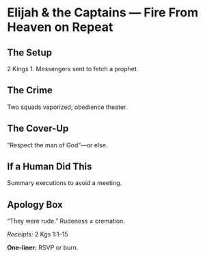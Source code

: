 # Elijah & the Captains — Fire From Heaven on Repeat

## The Setup
2 Kings 1. Messengers sent to fetch a prophet.

## The Crime
Two squads vaporized; obedience theater.

## The Cover-Up
“Respect the man of God”—or else.

## If a Human Did This
Summary executions to avoid a meeting.

## Apology Box
“They were rude.” Rudeness ≠ cremation.

*Receipts:* 2 Kgs 1:1–15

**One-liner:** RSVP or burn.
